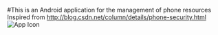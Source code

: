 #This is an Android application for the management of phone resources
Inspired from http://blog.csdn.net/column/details/phone-security.html
![App Icon](https://660554ed534c6ef3a59987178c766e14387d2437.googledrive.com/host/0B_C-f2swigMKaWdKcmR3aE92X0k/SafeGuard_icon.jpg)